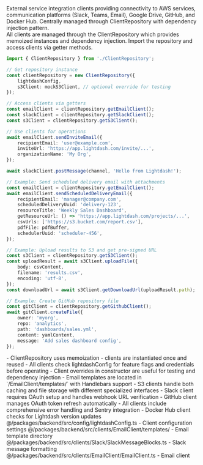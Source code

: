 <summary>
External service integration clients providing connectivity to AWS services, communication platforms (Slack, Teams, Email), Google Drive, GitHub, and Docker Hub. Centrally managed through ClientRepository with dependency injection pattern.
</summary>

<howToUse>
All clients are managed through the ClientRepository which provides memoized instances and dependency injection. Import the repository and access clients via getter methods.

```typescript
import { ClientRepository } from './ClientRepository';

// Get repository instance
const clientRepository = new ClientRepository({
    lightdashConfig,
    s3Client: mockS3Client, // optional override for testing
});

// Access clients via getters
const emailClient = clientRepository.getEmailClient();
const slackClient = clientRepository.getSlackClient();
const s3Client = clientRepository.getS3Client();

// Use clients for operations
await emailClient.sendInviteEmail({
    recipientEmail: 'user@example.com',
    inviteUrl: 'https://app.lightdash.com/invite/...',
    organizationName: 'My Org',
});

await slackClient.postMessage(channel, 'Hello from Lightdash!');
```

</howToUse>

<codeExample>

```typescript
// Example: Send scheduled delivery email with attachments
const emailClient = clientRepository.getEmailClient();
await emailClient.sendScheduledDeliveryEmail({
    recipientEmail: 'manager@company.com',
    scheduledDeliveryUuid: 'delivery-123',
    resourceTitle: 'Weekly Sales Dashboard',
    getResourceUrl: () => 'https://app.lightdash.com/projects/...',
    csvUrls: ['https://s3.bucket.com/report.csv'],
    pdfFile: pdfBuffer,
    schedulerUuid: 'scheduler-456',
});

// Example: Upload results to S3 and get pre-signed URL
const s3Client = clientRepository.getS3Client();
const uploadResult = await s3Client.uploadFile({
    body: csvContent,
    filename: 'results.csv',
    encoding: 'utf-8',
});
const downloadUrl = await s3Client.getDownloadUrl(uploadResult.path);

// Example: Create GitHub repository file
const gitClient = clientRepository.getGithubClient();
await gitClient.createFile({
    owner: 'myorg',
    repo: 'analytics',
    path: 'dashboards/sales.yml',
    content: yamlContent,
    message: 'Add sales dashboard config',
});
```

</codeExample>

<importantToKnow>
- ClientRepository uses memoization - clients are instantiated once and reused
- All clients check lightdashConfig for feature flags and credentials before operating
- Client overrides in constructor are useful for testing and dependency injection
- Email templates are located in `/EmailClient/templates/` with Handlebars support
- S3 clients handle both caching and file storage with different specialized interfaces
- Slack client requires OAuth setup and handles webhook URL verification
- GitHub client manages OAuth token refresh automatically
- All clients include comprehensive error handling and Sentry integration
- Docker Hub client checks for Lightdash version updates
</importantToKnow>

<links>
@/packages/backend/src/config/lightdashConfig.ts - Client configuration settings
@/packages/backend/src/clients/EmailClient/templates/ - Email template directory
@/packages/backend/src/clients/Slack/SlackMessageBlocks.ts - Slack message formatting
@/packages/backend/src/clients/EmailClient/EmailClient.ts - Email client
</links>
